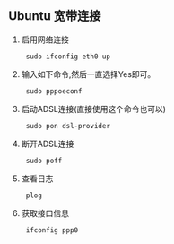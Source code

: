 ## Ubuntu 宽带连接

1. 启用网络连接

		sudo ifconfig eth0 up
2. 输入如下命令,然后一直选择Yes即可。

		sudo pppoeconf
3. 启动ADSL连接(直接使用这个命令也可以)

        sudo pon dsl-provider
4. 断开ADSL连接

		sudo poff
5. 查看日志

		plog
6. 获取接口信息

		ifconfig ppp0
